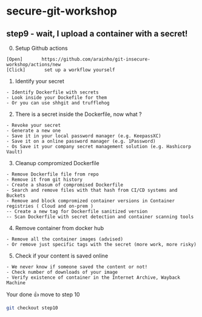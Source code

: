 # secure-git-workshop

## step9 - wait, I upload a container with a secret!

0. Setup Github actions
```
[Open]       https://github.com/arainho/git-insecure-workshop/actions/new
[Click]       set up a workflow yourself
```

1. Identify your secret
```
- Identify Dockerfile with secrets 
- Look inside your Dockefile for them
- Or you can use shhgit and trufflehog 
```

2. There is a secret inside the Dockerfile, now what ?
```
- Revoke your secret
- Generate a new one
- Save it in your local password manager (e.g. KeepassXC)
- Save it on a online password manager (e.g. 1Password)
- Os Save it your company secret management solution (e.g. Hashicorp Vault)
```

3. Cleanup compromized Dockerfile
```
- Remove Dockerfile file from repo
- Remove it from git history 
- Create a shasum of compromised Dockerfile
- Search and remove files with that hash from CI/CD systems and Buckets
- Remove and block compromized container versions in Container registries ( Cloud and on-prem )
-- Create a new tag for Dockerfile sanitized version 
-- Scan Dockerfile with secret detection and container scanning tools 
```

4. Remove container from docker hub
```
- Remove all the container images (advised)
- Or remove just specific tags with the secret (more work, more risky) 
```

5. Check if your content is saved online
```
- We never know if someone saved the content or not!
- Check number of downloads of your image
- Verify existence of container in the Internet Archive, Wayback Machine 
```

Your done 👍 move to step 10 
```bash
git checkout step10
```

